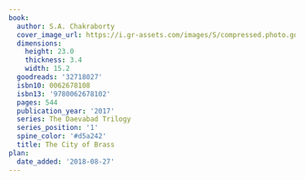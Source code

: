 ```yaml
---
book:
  author: S.A. Chakraborty
  cover_image_url: https://i.gr-assets.com/images/S/compressed.photo.goodreads.com/books/1491417547l/32718027._SX98_.jpg
  dimensions:
    height: 23.0
    thickness: 3.4
    width: 15.2
  goodreads: '32718027'
  isbn10: 0062678108
  isbn13: '9780062678102'
  pages: 544
  publication_year: '2017'
  series: The Daevabad Trilogy
  series_position: '1'
  spine_color: '#d5a242'
  title: The City of Brass
plan:
  date_added: '2018-08-27'
---
```

